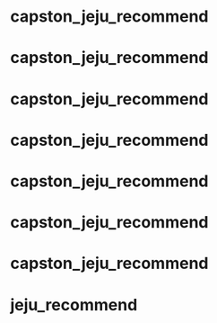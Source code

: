 # capston_jeju_recommend
# capston_jeju_recommend
# capston_jeju_recommend
# capston_jeju_recommend
# capston_jeju_recommend
# capston_jeju_recommend
# capston_jeju_recommend
# jeju_recommend
